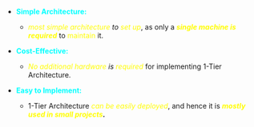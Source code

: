 - <span style="color:#00ffff; font-weight:bold">Simple Architecture:</span>
	- *<span style="color:#fffd01">most simple architecture</span> to <span style="color:#fffd01">set up</span>*, as only a ***<span style="color:#fffd01">single machine is required</span>*** to <span style="color:#fffd01">maintain</span> it.

- <span style="color:#00ffff;font-weight:bold">Cost-Effective:</span>
	- *<span style="color:#fffd01">No additional hardware</span> is <span style="color:#fffd01">required</span>* for implementing 1-Tier Architecture.

- <span style="color:#00ffff;font-weight:bold">Easy to Implement:</span>
	- 1-Tier Architecture *<span style="color:#fffd01">can be easily deployed</span>*, and hence it is ***<span style="color:#fffd01">mostly used in small projects</span>.***